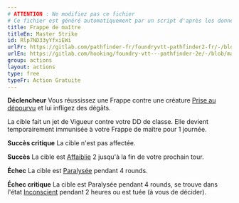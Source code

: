 ```yaml
---
# ATTENTION : Ne modifiez pas ce fichier
# Ce fichier est généré automatiquement par un script d'après les données du module Foundry VTT officiel et de sa traduction
title: Frappe de maître
titleEn: Master Strike
id: Rlp7ND33yYfxiEWi
urlFr: https://gitlab.com/pathfinder-fr/foundryvtt-pathfinder2-fr/-/blob/master/data/actions/Rlp7ND33yYfxiEWi.htm
urlEn: https://gitlab.com/hooking/foundry-vtt---pathfinder-2e/-/blob/master/packs/data/actions.db/master-strike.json
group: actions
layout: actions
type: free
typeFr: Action Gratuite
---
```

**Déclencheur** Vous réussissez une Frappe contre une créature [Prise au dépourvu](../etats/pris-au-dépourvu.md) et lui infligez des dégâts.

La cible fait un jet de Vigueur contre votre DD de classe. Elle devient temporairement immunisée à votre Frappe de maître pour 1 journée.

**Succès critique** La cible n'est pas affectée.

**Succès** La cible est [Affaiblie](../etats/affaibli.md) 2 jusqu'à la fin de votre prochain tour.

**Échec** La cible est [Paralysée](../etats/paralysé.md) pendant 4 rounds.

**Échec critique** La cible est Paralysée pendant 4 rounds, se trouve dans l'état [Inconscient](../etats/inconscient.md) pendant 2 heures ou est tuée (à vous de décider).
